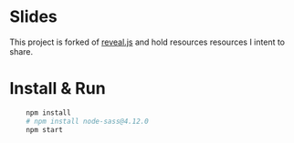 # Slides

This project is forked of [reveal.js](http://revealjs.com/) and hold resources resources I intent to share.


# Install & Run
```bash
    npm install 
    # npm install node-sass@4.12.0
    npm start
```
